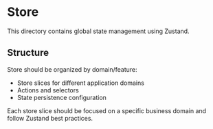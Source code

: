 # Store

This directory contains global state management using Zustand.

## Structure

Store should be organized by domain/feature:

- Store slices for different application domains
- Actions and selectors
- State persistence configuration

Each store slice should be focused on a specific business domain and follow Zustand best practices.